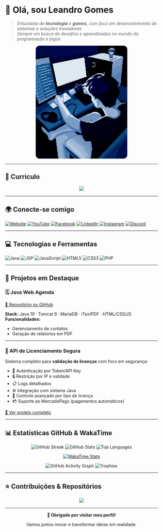 # 👋 Olá, sou **Leandro Gomes**

> *Entusiasta de **tecnologia** e **games**, com foco em desenvolvimento de sistemas e soluções inovadoras.*  
> *Sempre em busca de desafios e aprendizados no mundo da programação e jogos.*

<p align="center">
  <a href="https://www.mult-verso.com/forum/">
    <img src="https://github.com/LeoTerryMaster/LeoTerryMaster/blob/main/img/programando.gif" alt="TerryMaster-inGame" width="60%" />
  </a>
</p>

---

## 🔗 Currículo

<p align="center">
  <a href="https://leoterrymaster.github.io/emprego/">
    <img src="https://img.shields.io/badge/Meu_Currículo-Download-blue?style=for-the-badge&logo=adobeacrobat" />
  </a>
</p>

---

## 🌍 Conecte-se comigo

[![Website](https://img.shields.io/badge/Site-mult--verso.com-blue?style=for-the-badge)](https://www.mult-verso.com)
[![YouTube](https://img.shields.io/badge/YouTube-@L2MultVerso-red?style=for-the-badge&logo=youtube)](https://www.youtube.com/@L2MultVerso)
[![Facebook](https://img.shields.io/badge/Facebook-Leandro%20Gomes-1877F2?style=for-the-badge&logo=facebook&logoColor=white)](https://www.facebook.com/profile.php?id=100094957390851)
[![LinkedIn](https://img.shields.io/badge/LinkedIn-Leandro%20Gomes%20Santos-blue?style=for-the-badge&logo=linkedin&logoColor=white)](https://www.linkedin.com/in/leandro-gomes-santos-81694919b/)
[![Instagram](https://img.shields.io/badge/Instagram-@terrygomess-purple?style=for-the-badge&logo=instagram&logoColor=white)](https://www.instagram.com/terrygomess/)
[![Discord](https://img.shields.io/badge/Discord-Server-blueviolet?style=for-the-badge&logo=discord&logoColor=white)](https://discord.gg/EN8mJBcu)

---

## 💻 Tecnologias e Ferramentas

![Java](https://img.shields.io/badge/Java-007396?style=for-the-badge&logo=java&logoColor=white)
![JSP](https://img.shields.io/badge/JSP-FFB913?style=for-the-badge&logoColor=white)
![JavaScript](https://img.shields.io/badge/JavaScript-FFAC33?style=for-the-badge&logo=javascript&logoColor=black)
![HTML5](https://img.shields.io/badge/HTML5-E34F26?style=for-the-badge&logo=html5&logoColor=white)
![CSS3](https://img.shields.io/badge/CSS3-1572B6?style=for-the-badge&logo=css3&logoColor=white)
![PHP](https://img.shields.io/badge/PHP-777BB4?style=for-the-badge&logo=php&logoColor=white)

---

## 🚧 Projetos em Destaque

### 🗓 Java Web Agenda  
[🔗 Repositório no GitHub](https://github.com/LeoTerryMaster/Java_Web_Agenda)  

**Stack:** Java 19 · Tomcat 9 · MariaDB · iTextPDF · HTML/CSS/JS  
**Funcionalidades:**
- Gerenciamento de contatos  
- Geração de relatórios em PDF  

---

### 🔐 API de Licenciamento Segura  
Sistema completo para **validação de licenças** com foco em segurança:  

- 🔑 Autenticação por Token/API Key  
- 🔒 Restrição por IP e validade  
- 📋 Logs detalhados  
- ⚙️ Integração com sistema Java  
- 🧠 Controle avançado por tipo de licença  
- 💳 Suporte ao MercadoPago (pagamentos automáticos)  

[🔗 Ver projeto completo](https://www.mult-verso.com)

---

## 📊 Estatísticas GitHub & WakaTime

<p align="center">
  <img src="https://streak-stats.demolab.com?user=LeoTerryMaster&theme=highcontrast&hide_border=true" alt="GitHub Streak" />
  <img src="https://github-readme-stats.vercel.app/api?username=LeoTerryMaster&show_icons=true&theme=highcontrast&hide_border=true&count_private=true&include_all_commits=true" alt="GitHub Stats" />
  <img src="https://github-readme-stats.vercel.app/api/top-langs/?username=LeoTerryMaster&layout=compact&theme=highcontrast&hide_border=true" alt="Top Languages" />
</p>

<p align="center">
  <a href="https://wakatime.com/@TerryMaster">
    <img src="https://github-readme-stats.vercel.app/api/wakatime?username=TerryMaster&theme=highcontrast&hide_border=true" alt="WakaTime Stats">
  </a>
</p>

<p align="center">
  <img src="https://github-readme-activity-graph.vercel.app/graph?username=LeoTerryMaster&theme=highcontrast&hide_border=true" alt="GitHub Activity Graph" />
  <img src="https://github-profile-trophy.vercel.app/?username=LeoTerryMaster&theme=highcontrast&no-frame=true&row=1&column=7" alt="Trophies" />
</p>

---

## ⭐ Contribuições & Repositórios

<p align="center">
  <a href="https://github.com/LeoTerryMaster">
    <img src="https://img.shields.io/badge/GitHub-LeandroGomes-181717?style=for-the-badge&logo=github" />
  </a>
</p>

---

<p align="center"><strong>🚀 Obrigado por visitar meu perfil!</strong></p>
<p align="center">Vamos juntos inovar e transformar ideias em realidade.</p>
